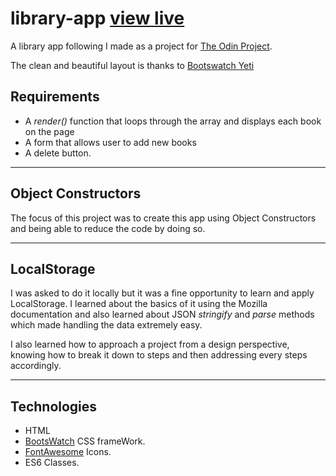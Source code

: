 # library-app [view live](https://bundybujet.github.io/bookListApp/)

A library app following I made as a project for [The Odin Project](https://www.theodinproject.com/).

The clean and beautiful layout is thanks to [Bootswatch Yeti](https://bootswatch.com/yeti/)

## Requirements

- A _render()_ function that loops through the array and displays each book on the page
- A form that allows user to add new books
- A delete button.

---

## Object Constructors

The focus of this project was to create this app using Object Constructors and
being able to reduce the code by doing so.

---

## LocalStorage

I was asked to do it locally but it was a fine opportunity to learn and apply
LocalStorage. I learned about the basics of it using the Mozilla documentation
and also learned about JSON _stringify_ and _parse_ methods which made handling the
data extremely easy.

I also learned how to approach a project from a design perspective, knowing how to break it down to steps and
then addressing every steps accordingly.

---

## Technologies

- HTML
- [BootsWatch](https://bootswatch.com/) CSS frameWork.
- [FontAwesome](https://fontawesome.com/) Icons.
- ES6 Classes.
